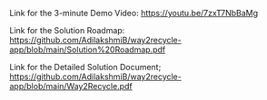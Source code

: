 Link for the 3-minute Demo Video:
https://youtu.be/7zxT7NbBaMg

Link for the Solution Roadmap:
https://github.com/AdilakshmiB/way2recycle-app/blob/main/Solution%20Roadmap.pdf

Link for the Detailed Solution Document;
https://github.com/AdilakshmiB/way2recycle-app/blob/main/Way2Recycle.pdf



